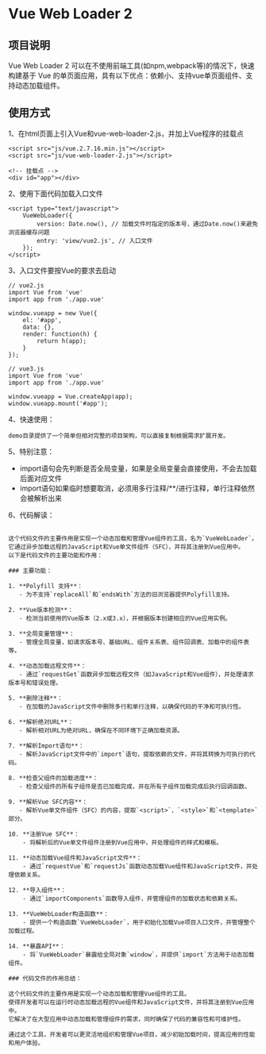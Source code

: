 # Vue Web Loader 2

## 项目说明

Vue Web Loader 2 可以在不使用前端工具(如npm,webpack等)的情况下，快速构建基于 Vue 的单页面应用，具有以下优点：依赖小、支持vue单页面组件、支持动态加载组件。

## 使用方式

1、在html页面上引入Vue和vue-web-loader-2.js，并加上Vue程序的挂载点
```
<script src="js/vue.2.7.16.min.js"></script>
<script src="js/vue-web-loader-2.js"></script>

<!-- 挂载点 -->
<div id="app"></div>
```

2、使用下面代码加载入口文件
```
<script type="text/javascript">
    VueWebLoader({
        version: Date.now(), // 加载文件时指定的版本号，通过Date.now()来避免浏览器缓存问题
        entry: 'view/vue2.js', // 入口文件
    });
</script>
```

3、入口文件要按Vue的要求去启动
```
// vue2.js
import Vue from 'vue'
import app from './app.vue'

window.vueapp = new Vue({
    el: '#app',
    data: {},
    render: function(h) {
        return h(app);
    }
});
```


```
// vue3.js
import Vue from 'vue'
import app from './app.vue'

window.vueapp = Vue.createApp(app);
window.vueapp.mount('#app');
```

4、快速使用：
```
demo目录提供了一个简单但相对完整的项目架构，可以直接复制根据需求扩展开发。
```

5、特别注意：

- import语句会先判断是否全局变量，如果是全局变量会直接使用，不会去加载后面对应文件
- import语句如果临时想要取消，必须用多行注释/**/进行注释，单行注释依然会被解析出来


6、代码解读：

```

这个代码文件的主要作用是实现一个动态加载和管理Vue组件的工具，名为`VueWebLoader`。
它通过异步加载远程的JavaScript和Vue单文件组件（SFC），并将其注册到Vue应用中。
以下是代码文件的主要功能和作用：

### 主要功能：

1. **Polyfill 支持**：
   - 为不支持`replaceAll`和`endsWith`方法的旧浏览器提供Polyfill支持。

2. **Vue版本检测**：
   - 检测当前使用的Vue版本（2.x或3.x），并根据版本创建相应的Vue应用实例。

3. **全局变量管理**：
   - 管理全局变量，如请求版本号、基础URL、组件关系表、组件回调表、加载中的组件表等。

4. **动态加载远程文件**：
   - 通过`requestGet`函数异步加载远程文件（如JavaScript和Vue组件），并处理请求版本号和错误处理。

5. **删除注释**：
   - 在加载的JavaScript文件中删除多行和单行注释，以确保代码的干净和可执行性。

6. **解析绝对URL**：
   - 解析相对URL为绝对URL，确保在不同环境下正确加载资源。

7. **解析Import语句**：
   - 解析JavaScript文件中的`import`语句，提取依赖的文件，并将其转换为可执行的代码。

8. **检查父组件的加载进度**：
   - 检查父组件的所有子组件是否已加载完成，并在所有子组件加载完成后执行回调函数。

9. **解析Vue SFC内容**：
   - 解析Vue单文件组件（SFC）的内容，提取`<script>`、`<style>`和`<template>`部分。

10. **注册Vue SFC**：
    - 将解析后的Vue单文件组件注册到Vue应用中，并处理组件的样式和模板。

11. **动态加载Vue组件和JavaScript文件**：
    - 通过`requestVue`和`requestJs`函数动态加载Vue组件和JavaScript文件，并处理依赖关系。

12. **导入组件**：
    - 通过`importComponents`函数导入组件，并管理组件的加载状态和依赖关系。

13. **VueWebLoader构造函数**：
    - 提供一个构造函数`VueWebLoader`，用于初始化加载Vue项目入口文件，并管理整个加载过程。

14. **暴露API**：
    - 将`VueWebLoader`暴露给全局对象`window`，并提供`import`方法用于动态加载组件。

### 代码文件的作用总结：

这个代码文件的主要作用是实现一个动态加载和管理Vue组件的工具。
使得开发者可以在运行时动态加载远程的Vue组件和JavaScript文件，并将其注册到Vue应用中。
它解决了在大型应用中动态加载和管理组件的需求，同时确保了代码的兼容性和可维护性。

通过这个工具，开发者可以更灵活地组织和管理Vue项目，减少初始加载时间，提高应用的性能和用户体验。

```